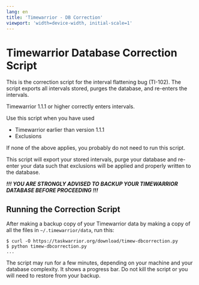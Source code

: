 ```yaml
---
lang: en
title: 'Timewarrior - DB Correction'
viewport: 'width=device-width, initial-scale=1'
---
```


# Timewarrior Database Correction Script

This is the correction script for the interval flattening bug (TI-102).
The script exports all intervals stored, purges the database, and re-enters the intervals.

Timewarrior 1.1.1 or higher correctly enters intervals.

Use this script when you have used

-   Timewarrior earlier than version 1.1.1
-   Exclusions

If none of the above applies, you probably do not need to run this script.

This script will export your stored intervals, purge your database and re-enter your data such that exclusions will be applied and properly written to the database.

***!!! YOU ARE STRONGLY ADVISED TO BACKUP YOUR TIMEWARRIOR DATABASE BEFORE PROCEEDING !!!***

## Running the Correction Script

After making a backup copy of your Timewarrior data by making a copy of all the files in `~/.timewarrior/data`, run this:

    $ curl -O https://taskwarrior.org/download/timew-dbcorrection.py
    $ python timew-dbcorrection.py
    ...

The script may run for a few minutes, depending on your machine and your database complexity.
It shows a progress bar.
Do not kill the script or you will need to restore from your backup.
